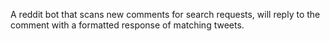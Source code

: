 A reddit bot that scans new comments for search requests, will reply to the comment with a formatted response of matching tweets.
